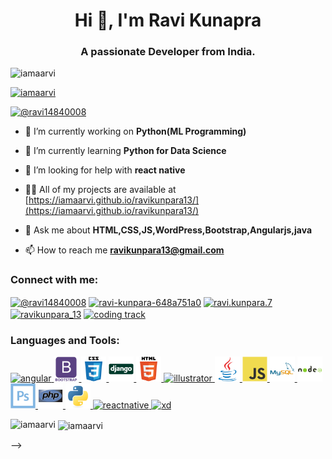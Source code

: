 <h1 align="center">Hi 👋, I'm Ravi Kunapra</h1>
<h3 align="center">A passionate Developer from India.</h3>

<p align="left"> <img src="https://komarev.com/ghpvc/?username=iamaarvi&label=Profile%20views&color=0e75b6&style=flat" alt="iamaarvi" /> </p>

<p align="left"> <a href="https://github.com/ryo-ma/github-profile-trophy"><img src="https://github-profile-trophy.vercel.app/?username=iamaarvi" alt="iamaarvi" /></a> </p>

<p align="left"> <a href="https://twitter.com/@ravi14840008" target="blank"><img src="https://img.shields.io/twitter/follow/@ravi14840008?logo=twitter&style=for-the-badge" alt="@ravi14840008" /></a> </p>

- 🔭 I’m currently working on **Python(ML Programming)**

- 🌱 I’m currently learning **Python for Data Science**

- 🤝 I’m looking for help with **react native**

- 👨‍💻 All of my projects are available at [https://iamaarvi.github.io/ravikunpara13/](https://iamaarvi.github.io/ravikunpara13/)

- 💬 Ask me about **HTML,CSS,JS,WordPress,Bootstrap,Angularjs,java**

- 📫 How to reach me **ravikunpara13@gmail.com**

<h3 align="left">Connect with me:</h3>
<p align="left">
<a href="https://twitter.com/@ravi14840008" target="blank"><img align="center" src="https://raw.githubusercontent.com/rahuldkjain/github-profile-readme-generator/master/src/images/icons/Social/twitter.svg" alt="@ravi14840008" height="30" width="40" /></a>
<a href="https://linkedin.com/in/ravi-kunpara-648a751a0" target="blank"><img align="center" src="https://raw.githubusercontent.com/rahuldkjain/github-profile-readme-generator/master/src/images/icons/Social/linked-in-alt.svg" alt="ravi-kunpara-648a751a0" height="30" width="40" /></a>
<a href="https://fb.com/ravi.kunpara.7" target="blank"><img align="center" src="https://raw.githubusercontent.com/rahuldkjain/github-profile-readme-generator/master/src/images/icons/Social/facebook.svg" alt="ravi.kunpara.7" height="30" width="40" /></a>
<a href="https://instagram.com/ravikunpara_13" target="blank"><img align="center" src="https://raw.githubusercontent.com/rahuldkjain/github-profile-readme-generator/master/src/images/icons/Social/instagram.svg" alt="ravikunpara_13" height="30" width="40" /></a>
<a href="https://www.youtube.com/c/coding track" target="blank"><img align="center" src="https://raw.githubusercontent.com/rahuldkjain/github-profile-readme-generator/master/src/images/icons/Social/youtube.svg" alt="coding track" height="30" width="40" /></a>
</p>

<h3 align="left">Languages and Tools:</h3>
<p align="left"> <a href="https://angular.io" target="_blank"> <img src="https://angular.io/assets/images/logos/angular/angular.svg" alt="angular" width="40" height="40"/> </a> <a href="https://getbootstrap.com" target="_blank"> <img src="https://raw.githubusercontent.com/devicons/devicon/master/icons/bootstrap/bootstrap-plain-wordmark.svg" alt="bootstrap" width="40" height="40"/> </a> <a href="https://www.w3schools.com/css/" target="_blank"> <img src="https://raw.githubusercontent.com/devicons/devicon/master/icons/css3/css3-original-wordmark.svg" alt="css3" width="40" height="40"/> </a> <a href="https://www.djangoproject.com/" target="_blank"> <img src="https://raw.githubusercontent.com/devicons/devicon/master/icons/django/django-original.svg" alt="django" width="40" height="40"/> </a> <a href="https://www.w3.org/html/" target="_blank"> <img src="https://raw.githubusercontent.com/devicons/devicon/master/icons/html5/html5-original-wordmark.svg" alt="html5" width="40" height="40"/> </a> <a href="https://www.adobe.com/in/products/illustrator.html" target="_blank"> <img src="https://www.vectorlogo.zone/logos/adobe_illustrator/adobe_illustrator-icon.svg" alt="illustrator" width="40" height="40"/> </a> <a href="https://www.java.com" target="_blank"> <img src="https://raw.githubusercontent.com/devicons/devicon/master/icons/java/java-original.svg" alt="java" width="40" height="40"/> </a> <a href="https://developer.mozilla.org/en-US/docs/Web/JavaScript" target="_blank"> <img src="https://raw.githubusercontent.com/devicons/devicon/master/icons/javascript/javascript-original.svg" alt="javascript" width="40" height="40"/> </a> <a href="https://www.mysql.com/" target="_blank"> <img src="https://raw.githubusercontent.com/devicons/devicon/master/icons/mysql/mysql-original-wordmark.svg" alt="mysql" width="40" height="40"/> </a> <a href="https://nodejs.org" target="_blank"> <img src="https://raw.githubusercontent.com/devicons/devicon/master/icons/nodejs/nodejs-original-wordmark.svg" alt="nodejs" width="40" height="40"/> </a> <a href="https://www.photoshop.com/en" target="_blank"> <img src="https://raw.githubusercontent.com/devicons/devicon/master/icons/photoshop/photoshop-line.svg" alt="photoshop" width="40" height="40"/> </a> <a href="https://www.php.net" target="_blank"> <img src="https://raw.githubusercontent.com/devicons/devicon/master/icons/php/php-original.svg" alt="php" width="40" height="40"/> </a> <a href="https://www.python.org" target="_blank"> <img src="https://raw.githubusercontent.com/devicons/devicon/master/icons/python/python-original.svg" alt="python" width="40" height="40"/> </a> <a href="https://reactnative.dev/" target="_blank"> <img src="https://reactnative.dev/img/header_logo.svg" alt="reactnative" width="40" height="40"/> </a> <a href="https://www.adobe.com/products/xd.html" target="_blank"> <img src="https://cdn.worldvectorlogo.com/logos/adobe-xd.svg" alt="xd" width="40" height="40"/> </a> </p>

<p><img align="left" src="https://github-readme-stats.vercel.app/api/top-langs?username=iamaarvi&show_icons=true&locale=en&layout=compact" alt="iamaarvi" /></p>

<p>&nbsp;<img align="center" src="https://github-readme-stats.vercel.app/api?username=iamaarvi&show_icons=true&locale=en" alt="iamaarvi" /></p>

-->
